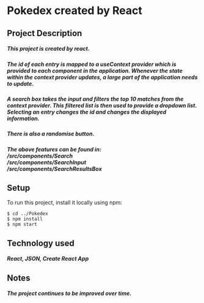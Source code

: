 # Pokedex created by React

## Project Description
##### This project is created by react. 
##### The id of each entry is mapped to a **useContext** provider which is provided to each component in the application. Whenever the state within the context provider updates, a large part of the application needs to update. 
##### A search box takes the input and filters the top 10 matches from the context provider. This filtered list is then used to provide a dropdown list. Selecting an entry changes the id and changes the displayed information. 
##### There is also a randomise button.

##### The above features can be found in: <br>  /src/components/Search <br>  /src/components/SearchInput <br>  /src/components/SearchResultsBox
## Setup
To run this project, install it locally using npm:

```
$ cd ../Pokedex
$ npm install
$ npm start
```
## Technology used
##### React, JSON, Create React App
## Notes
##### The project continues to be improved over time. 
